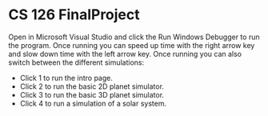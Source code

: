 # CS 126 FinalProject
Open in Microsoft Visual Studio and click the Run Windows Debugger to run the program.
Once running you can speed up time with the right arrow key and slow down time with the left arrow key.
Once running you can also switch between the different simulations:
 - Click 1 to run the intro page.
 - Click 2 to run the basic 2D planet simulator.
 - Click 3 to run the basic 3D planet simulator.
 - Click 4 to run a simulation of a solar system.
